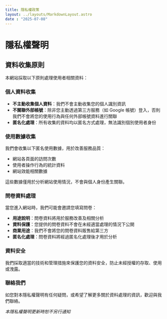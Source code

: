 ```yaml
---
title: 隱私權政策
layout: ../layouts/MarkdownLayout.astro
date : "2025-07-08"
---
```


# 隱私權聲明
## 資料收集原則

本網站採取以下原則處理使用者相關資料：

### 個人資料收集
- **不主動收集個人資料**：我們不會主動收集您的個人識別資訊
- **不關聯外部帳號**：除非您主動透過第三方服務（如 Google 帳號）登入，否則我們不會將您的使用行為與任何外部帳號資料進行關聯
- **匿名化處理**：所有收集的資料均以匿名方式處理，無法識別個別使用者身份

### 使用數據收集
我們會收集以下匿名使用數據，用於改善服務品質：
- 網站各頁面的訪問次數
- 使用者操作行為的統計資料
- 網站效能相關數據

這些數據僅用於分析網站使用情況，不會與個人身份產生關聯。

### 問卷資料處理
當您進入網站時，我們可能會邀請您填寫問卷：
- **用途說明**：問卷資料將用於服務改善及相關分析
- **資料保護**：您提供的問卷資料不會在未經適當處理的情況下公開
- **商業用途**：我們不會將您的問卷資料販售給第三方
- **匿名化處理**：問卷資料將經過匿名化處理後才用於分析

### 資料安全
我們採取適當的技術和管理措施來保護您的資料安全，防止未經授權的存取、使用或洩露。

### 聯絡我們
如您對本隱私權聲明有任何疑問，或希望了解更多關於資料處理的資訊，歡迎與我們聯絡。


*本隱私權聲明更新時恕不另行通知*